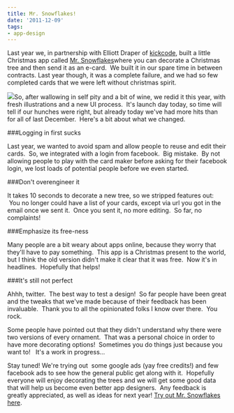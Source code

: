 ```yaml
---
title: Mr. Snowflakes!
date: '2011-12-09'
tags:
- app-design
---
```


Last year we, in partnership with Elliott Draper of 
[kickcode](http://kickcode.com), built a little Christmas app called 
[Mr. Snowflakes](http://mrsnowflakes.com)where you can decorate a Christmas tree and then send it as an e-card.  We built it in our spare time in between contracts. Last year though, it was a complete failure, and we had so few completed cards that we were left without christmas spirit.

![](http://thisiscapra.com/wp-content/uploads/2011/12/tree1-296x300.jpg)So, after wallowing in self pity and a bit of wine, we redid it this year, with fresh illustrations and a new UI process.  It's launch day today, so time will tell if our hunches were right, but already today we've had more hits than for all of last December.  Here's a bit about what we changed.

###Logging in first sucks

Last year, we wanted to avoid spam and allow people to reuse and edit their cards.  So, we integrated with a login from facebook.  Big mistake.  By not allowing people to play with the card maker before asking for their facebook login, we lost loads of potential people before we even started.

###Don't overengineer it

It takes 10 seconds to decorate a new tree, so we stripped features out:  You no longer could have a list of your cards, except via url you got in the email once we sent it.  Once you sent it, no more editing.  So far, no complaints!

###Emphasize its free-ness

Many people are a bit weary about apps online, because they worry that they'll have to pay something.  This app is a Christmas present to the world, but I think the old version didn't make it clear that it was free.  Now it's in headlines.  Hopefully that helps!

###It's still not perfect

Ahhh, twitter.  The best way to test a design!  So far people have been great and the tweaks that we've made because of their feedback has been invaluable.  Thank you to all the opinionated folks I know over there.  You rock.

Some people have pointed out that they didn't understand why there were two versions of every ornament.  That was a personal choice in order to have more decorating options!  Sometimes you do things just because you want to!   It's a work in progress...

Stay tuned!
We're trying out  some google ads (yay free credits!) and few facebook ads to see how the general public get along with it.  Hopefully everyone will enjoy decorating the trees and we will get some good data that will help us become even better app designers.  Any feedback is greatly appreciated, as well as ideas for next year! 
[Try out Mr. Snowflakes here](http://mrsnowflakes.com).
